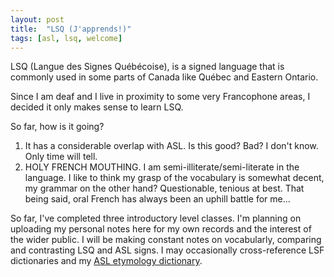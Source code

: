 ```yaml
---
layout: post
title:  "LSQ (J'apprends!)"
tags: [asl, lsq, welcome]
---
```

LSQ (Langue des Signes Québécoise), is a signed language that is commonly used in some parts of Canada like Québec and Eastern Ontario. 

Since I am deaf and I live in proximity to some very Francophone areas, I decided it only makes sense to learn LSQ.

So far, how is it going?
1. It has a considerable overlap with ASL. Is this good? Bad? I don't know. Only time will tell.
2. HOLY FRENCH MOUTHING. I am semi-illiterate/semi-literate in the language. I like to think my grasp of the vocabulary is somewhat decent, my grammar on the other hand? Questionable, tenious at best. That being said, oral French has always been an uphill battle for me...


So far, I've completed three introductory level classes. I'm planning on uploading my personal notes here for my own records and the interest of the wider public. I will be making constant notes on vocabularly, comparing and contrasting LSQ and ASL signs. I may occasionally cross-reference LSF dictionaries and my [ASL etymology dictionary](https://gupress.gallaudet.edu/Books/A/A-Historical-and-Etymological-Dictionary-of-American-Sign-Language).

